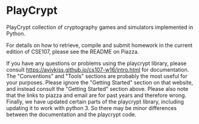 # PlayCrypt
PlayCrypt collection of cryptography games and simulators implemented in Python.

For details on how to retrieve, compile and submit homework in the current edition of CSE107, please see the README on Piazza. 

If you have any questions or problems using the playcrypt library, please consult https://avivkiss.github.io/cs107-w16/intro.html for documentation.
The "Conventions" and "Tools" sections are probably the most useful for your purposes.
Please ignore the "Getting Started" section on that website, and instead consult the "Getting Started" section above.
Please also note that the links to piazza and email are for past years and therefore wrong.
Finally, we have updated certain parts of the playcrypt library, including updating it to work with python 3. So there may be minor differences between the documentation and the playcrypt code.  
